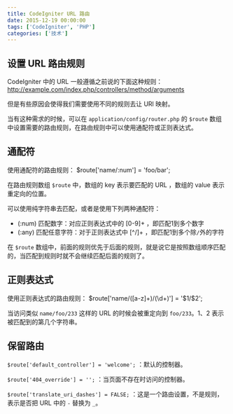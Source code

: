 ```yaml
---
title: CodeIgniter URL 路由
date: 2015-12-19 00:00:00
tags: ['CodeIgniter', 'PHP']
categories: ['技术']
---
```


## 设置 URL 路由规则
CodeIgniter 中的 URL 一般遵循之前说的下面这种规则：
	http://example.com/index.php/controllers/method/arguments

但是有些原因会使得我们需要使用不同的规则去让 URl 映射。

当有这种需求的时候，可以在 `application/config/router.php` 的 `$route` 数组中设置需要的路由规则，在路由规则中可以使用通配符或正则表达式。

## 通配符
使用通配符的路由规则：
	$route['name/:num'] = 'foo/bar';
<!--more-->

在路由规则数组 `$route` 中，数组的 key 表示要匹配的 URL ，数组的 value 表示重定向的位置。

可以使用纯字符串去匹配，或者是使用下列两种通配符：
- (:num)	匹配数字：对应正则表达式中的 [0-9]+ ，即匹配1到多个数字
- (:any)	匹配任意字符：对于正则表达式中 [^/]+ ，即匹配1到多个除`/`外的字符

在 `$route` 数组中，前面的规则优先于后面的规则，就是说它是按照数组顺序匹配的，当匹配到规则时就不会继续匹配后面的规则了。

## 正则表达式
使用正则表达式的路由规则：
	$route['name/([a-z]+)/(\d+)'] = '$1/$2';

当访问类似 `name/foo/233` 这样的 URL 的时候会被重定向到 `foo/233`。$1、$2 表示被匹配到的第几个字符串。

## 保留路由
`$route['default_controller'] = 'welcome';` ：默认的控制器。

`$route['404_override'] = '';` ：当页面不存在时访问的控制器。

`$route['translate_uri_dashes'] = FALSE;` ：这是一个路由设置，不是规则，表示是否把 URL 中的 `-` 替换为 `_`。

